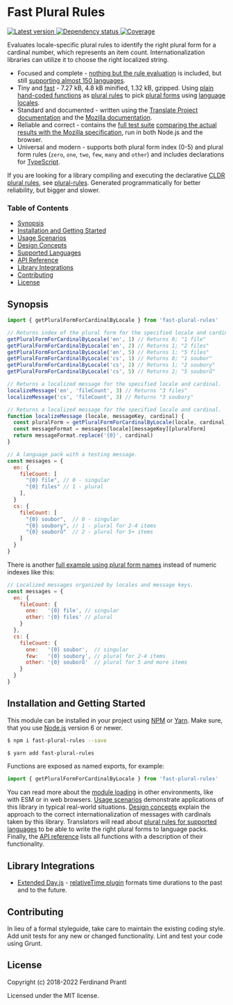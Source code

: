 # Fast Plural Rules

[![Latest version](https://img.shields.io/npm/v/fast-plural-rules)
 ![Dependency status](https://img.shields.io/librariesio/release/npm/fast-plural-rules)
](https://www.npmjs.com/package/fast-plural-rules)
[![Coverage](https://codecov.io/gh/prantlf/fast-plural-rules/branch/master/graph/badge.svg)](https://codecov.io/gh/prantlf/fast-plural-rules)

Evaluates locale-specific plural rules to identify the right plural form for a cardinal number, which represents an item count. Internationalization libraries can utilize it to choose the right localized string.

* Focused and complete - [nothing but the rule evaluation](./src/index.d.ts) is included, but still [supporting almost 150 languages](./docs/languages.md#supported-languages).
* Tiny and [fast](./docs/speed.md#plural-form-lookup-speed) - 7.27 kB, 4.8 kB minified, 1.32 kB, gzipped. Using [plain hand-coded functions](./src/cardinals.js) as [plural rules](./docs/design.md#plural-rules) to pick [plural forms](./docs/design.md#plural-forms) using [language locales](./docs/design.md#locales).
* Standard and documented - written using the [Translate Project documentation] and the [Mozilla documentation].
* Reliable and correct - contains the [full test suite] [comparing the actual results with the Mozilla specification], run in both Node.js and the browser.
* Universal and modern - supports both plural form index (0-5) and plural form rules (`zero`, `one`, `two`, `few`, `many` and `other`) and includes declarations for [TypeScript].

If you are looking for a library compiling and executing the declarative [CLDR plural rules], see [plural-rules]. Generated programmatically for better reliability, but bigger and slower.

### Table of Contents

- [Synopsis](#synopsis)
- [Installation and Getting Started](#installation-and-getting-started)
- [Usage Scenarios](./docs/usage.md#usage-scenarios)
- [Design Concepts](./docs/design.md#design-concepts)
- [Supported Languages](./docs/languages.md#supported-languages)
- [API Reference](./docs/API.md#api-reference)
- [Library Integrations](#library-integrations)
- [Contributing](#contributing)
- [License](#license)

## Synopsis

```js
import { getPluralFormForCardinalByLocale } from 'fast-plural-rules'

// Returns index of the plural form for the specified locale and cardinal.
getPluralFormForCardinalByLocale('en', 1) // Returns 0; "1 file"
getPluralFormForCardinalByLocale('en', 2) // Returns 1; "2 files"
getPluralFormForCardinalByLocale('en', 5) // Returns 1; "5 files"
getPluralFormForCardinalByLocale('cs', 1) // Returns 0; "1 soubor"
getPluralFormForCardinalByLocale('cs', 2) // Returns 1; "2 soubory"
getPluralFormForCardinalByLocale('cs', 5) // Returns 2; "5 souborů"

// Returns a localized message for the specified locale and cardinal.
localizeMessage('en', 'fileCount', 3) // Returns "3 files"
localizeMessage('cs', 'fileCount', 3) // Returns "3 soubory"

// Returns a localized message for the specified locale and cardinal.
function localizeMessage (locale, messageKey, cardinal) {
  const pluralForm = getPluralFormForCardinalByLocale(locale, cardinal)
  const messageFormat = messages[locale][messageKey][pluralForm]
  return messageFormat.replace('{0}', cardinal)
}

// A language pack with a testing message.
const messages = {
  en: {
    fileCount: [
      "{0} file", // 0 - singular
      "{0} files" // 1 - plural
    ],
  }
  cs: {
    fileCount: [
      "{0} soubor",  // 0 - singular
      "{0} soubory", // 1 - plural for 2-4 items
      "{0} souborů"  // 2 - plural for 5+ items
    ]
  }
}
```

There is another [full example using plural form names](./docs/design.md#using-form-names) instead of numeric indexes like this:

```js
// Localized messages organized by locales and message keys.
const messages = {
  en: {
    fileCount: {
      one:   '{0} file', // singular
      other: '{0} files' // plural
    }
  },
  cs: {
    fileCount: {
      one:   '{0} soubor',  // singular
      few:   '{0} soubory', // plural for 2-4 items
      other: '{0} souborů'  // plural for 5 and more items
    }
  }
}
```

## Installation and Getting Started

This module can be installed in your project using [NPM] or [Yarn]. Make sure, that you use [Node.js] version 6 or newer.

```sh
$ npm i fast-plural-rules --save
```

```sh
$ yarn add fast-plural-rules
```

Functions are exposed as named exports, for example:

```js
import { getPluralFormForCardinalByLocale } from 'fast-plural-rules'
```

You can read more about the [module loading](./docs/API.md#loading) in other environments, like with ESM or in web browsers. [Usage scenarios](./docs/usage.md#usage-scenarios) demonstrate applications of this library in typical real-world situations. [Design concepts](./docs/design.md#design-concepts) explain the approach to the correct internationalization of messages with cardinals taken by this library. Translators will read about [plural rules for supported languages](./docs/languages.md#supported-languages) to be able to write the right plural forms to language packs. Finally, the [API reference](./docs/API.md#api-reference) lists all functions with a description of their functionality.

## Library Integrations

* [Extended Day.js] - [relativeTime plugin] formats time durations to the past and to the future.

## Contributing

In lieu of a formal styleguide, take care to maintain the existing coding style.  Add unit tests for any new or changed functionality. Lint and test your code using Grunt.

## License

Copyright (c) 2018-2022 Ferdinand Prantl

Licensed under the MIT license.

[Node.js]: http://nodejs.org/
[NPM]: https://www.npmjs.com/
[Yarn]: https://yarnpkg.com/
[TypeScript]: https://www.typescriptlang.org/
[full test suite]: https://travis-ci.org/prantlf/fast-plural-rules
[comparing the actual results with the Mozilla specification]: https://github.com/prantlf/fast-plural-rules/blob/master/test/rules.test.js
[Translate Project documentation]: http://docs.translatehouse.org/projects/localization-guide/en/latest/l10n/pluralforms.html#pluralforms-list
[Mozilla documentation]: https://developer.mozilla.org/en-US/docs/Mozilla/Localization/Localization_and_Plurals#List_of_Plural_Rules
[Extended Day.js]: https://github.com/prantlf/dayjs
[relativeTime plugin]: https://github.com/prantlf/dayjs/blob/combined/docs/en/Plugin.md#relativetime
[CLDR plural rules]: http://www.unicode.org/cldr/charts/latest/supplemental/language_plural_rules.html
[plural-rules]: https://github.com/prantlf/plural-rules
